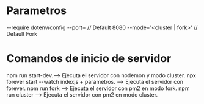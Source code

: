 # Parametros

--require dotenv/config
--port= <port> // Default 8080
--mode='<cluster | fork>' // Default Fork

# Comandos de inicio de servidor

npm run start-dev.--> Ejecuta el servidor con nodemon y modo cluster.
npx forever start --watch indexjs + parámetros. --> Ejecuta el servidor con forever.
npm run fork --> Ejecuta el servidor con pm2 en modo fork.
npm run cluster --> Ejecuta el servidor con pm2 en modo cluster.
